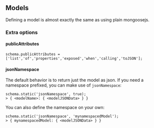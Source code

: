 ## Models

Defining a model is almost exactly the same as using plain mongoosejs.

### Extra options

#### publicAttributes

    schema.publicAttributes = ['list','of','properties','exposed','when','calling','toJSON'];

#### jsonNamespace

The default behavior is to return just the model as json. If you need a namespace prefixed, you
can make use of `jsonNamespace`:

    schema.static('jsonNamespace', true);
    > { <modelName>: { <modelJSONData> } }

You can also define the namespace on your own:

    schema.static('jsonNamespace', 'mynamespacedModel');
    > { mynamespacedModel: { <modelJSONData> } }

